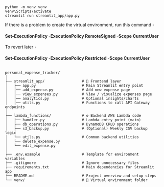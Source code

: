```
python -m venv venv
venv\Scripts\activate
streamlit run streamlit_app/app.py
```

If there is a problem to create the virtual environment, run this command -
#### Set-ExecutionPolicy -ExecutionPolicy RemoteSigned -Scope CurrentUser

To revert later - 
#### Set-ExecutionPolicy -ExecutionPolicy Restricted -Scope CurrentUser

```

personal_expense_tracker/
│
├── streamlit_app/                 # 🎨 Frontend layer
│   ├── app.py                     # Main Streamlit entry point
│   │── add_expense.py             # Add new expense page
│   │── view_expenses.py           # View / visualize expenses page
│   │── analytics.py               # Optional insights/charts
│   │── utils.py                   # Functions to call API Gateway endpoints
│
├── lambda_functions/              # ⚙️ Backend AWS Lambda code
│   ├── handler.py                 # Lambda entry point (main)
│   ├── db_operations.py           # DynamoDB CRUD operations
│   ├── s3_backup.py               # (Optional) Weekly CSV backup logic
│   └── utils.py                   # Common backend utilities
│   └── delete_expense.py          
│   └── edit_expense.py            
│
├── .env.example                   # Template for environment variables
├── .gitignore                     # Ignore unnecessary files
├── requirements.txt               # Main dependencies for Streamlit app
├── README.md                      # Project overview and setup steps
└── venv/                          # 🧩 Virtual environment folder


```